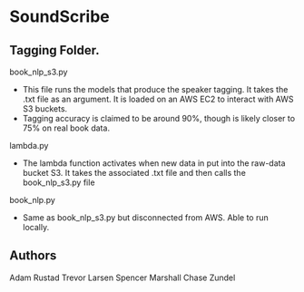 # SoundScribe

## Tagging Folder.
book_nlp_s3.py 
- This file runs the models that produce the speaker tagging. It takes the .txt file as an argument. It is loaded on an AWS EC2 to interact with AWS S3 buckets.
- Tagging accuracy is claimed to be around 90%, though is likely closer to 75% on real book data. 

lambda.py
- The lambda function activates when new data in put into the raw-data bucket S3. It takes the associated .txt file and then calls the book_nlp_s3.py file

book_nlp.py
- Same as book_nlp_s3.py but disconnected from AWS. Able to run locally. 



## Authors
Adam Rustad
Trevor Larsen
Spencer Marshall
Chase Zundel
